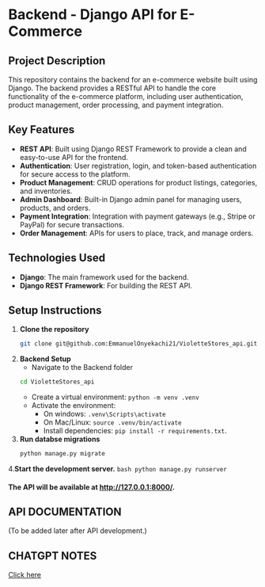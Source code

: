 # Backend - Django API for E-Commerce

## Project Description
This repository contains the backend for an e-commerce website built using Django. The backend provides a RESTful API to handle the core functionality of the e-commerce platform, including user authentication, product management, order processing, and payment integration.  

## Key Features  
- **REST API**: Built using Django REST Framework to provide a clean and easy-to-use API for the frontend.
- **Authentication**: User registration, login, and token-based authentication for secure access to the platform.
- **Product Management**: CRUD operations for product listings, categories, and inventories.
- **Admin Dashboard**: Built-in Django admin panel for managing users, products, and orders.
- **Payment Integration**: Integration with payment gateways (e.g., Stripe or PayPal) for secure transactions.
- **Order Management**: APIs for users to place, track, and manage orders.

## Technologies Used  
- **Django**: The main framework used for the backend.
- **Django REST Framework**: For building the REST API.


## Setup Instructions  
1. **Clone the repository**
    ```bash
    git clone git@github.com:EmmanuelOnyekachi21/VioletteStores_api.git
    ```
2. **Backend Setup**
    - Navigate to the Backend folder
    ```bash
    cd VioletteStores_api
    ```
    - Create a virtual environment: ```python -m venv .venv```
    - Activate the environment:
        - On windows: ```.venv\Scripts\activate```
        - On Mac/Linux: ```source .venv/bin/activate```
        - Install dependencies: ```pip install -r requirements.txt```.
3. **Run databse migrations**
    ```bash
    python manage.py migrate
4.**Start the development server.**
    ```bash
    python manage.py runserver
    ```

#### The API will be available at http://127.0.0.1:8000/.
## API DOCUMENTATION
(To be added later after API development.)

## CHATGPT NOTES
[Click here](https://chatgpt.com/c/676d310a-250c-8005-8c5a-1b118aa8a77b)